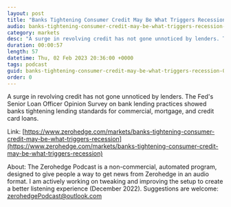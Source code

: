 ```yaml
---
layout: post
title: "Banks Tightening Consumer Credit May Be What Triggers Recession"
audio: banks-tightening-consumer-credit-may-be-what-triggers-recession-0
category: markets
desc: "A surge in revolving credit has not gone unnoticed by lenders. The Fed's Senior Loan Officer Opinion Survey on bank lending practices showed banks tightening lending standards for commercial, mortgage, and credit card loans."
duration: 00:00:57
length: 57
datetime: Thu, 02 Feb 2023 20:36:00 +0000
tags: podcast
guid: banks-tightening-consumer-credit-may-be-what-triggers-recession-0
order: 0
---
```

A surge in revolving credit has not gone unnoticed by lenders. The Fed's Senior Loan Officer Opinion Survey on bank lending practices showed banks tightening lending standards for commercial, mortgage, and credit card loans.

Link: [https://www.zerohedge.com/markets/banks-tightening-consumer-credit-may-be-what-triggers-recession](https://www.zerohedge.com/markets/banks-tightening-consumer-credit-may-be-what-triggers-recession)

About: The Zerohedge Podcast is a non-commercial, automated program, designed to give people a way to get news from Zerohedge in an audio format.  I am actively working on tweaking and improving the setup to create a better listening experience (December 2022).  Suggestions are welcome: [zerohedgePodcast@outlook.com](mailto:zerohedgePodcast@outlook.com)